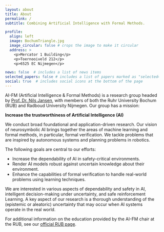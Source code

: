 ```yaml
---
layout: about
title: About
permalink: /
subtitle: Combining Artificial Intelligence with Formal Methods.

profile:
  align: left
  image: BochumTriangle.jpg
  image_circular: false # crops the image to make it circular
  address: >
    <p>Mercator 1 Building</p>
    <p>Toernooiveld 212</p>
    <p>6525 EC Nijmegen</p>

news: false  # includes a list of news items
selected_papers: false # includes a list of papers marked as "selected={true}"
social: true  # includes social icons at the bottom of the page
---
```


AI-FM (Artificial Intelligence & Formal Methods) is a research group headed by <a href="https://nilsjansen.org/" target="_blank">Prof. Dr. Nils Jansen</a>, with members of both the Ruhr University Bochum (RUB) and Radboud University Nijmegen.
Our group has a mission: 

**Increase the trustworthiness of Artificial Intelligence (AI)**

We conduct broad foundational and application-driven research. Our vision of neurosymbolic AI brings together the areas of machine learning and formal methods, in particular, formal verification. We tackle problems that are inspired by autonomous systems and planning problems in robotics.

The following goals are central to our efforts:
* Increase the dependability of AI in safety-critical environments.
* Render AI models robust against uncertain knowledge about their environment.
* Enhance the capabilities of formal verification to handle real-world problems using learning techniques.

We are interested in various aspects of dependability and safety in AI, intelligent decision-making under uncertainty, and safe reinforcement Learning. A key aspect of our research is a thorough understanding of the (epistemic or aleatoric) uncertainty that may occur when AI systems operate in the real world.

For additional information on the education provided by the AI-FM chair at the RUB, see our <a href="https://informatik.rub.de/en/research/chairs/aifm/" target="_blank">official RUB page</a>.
